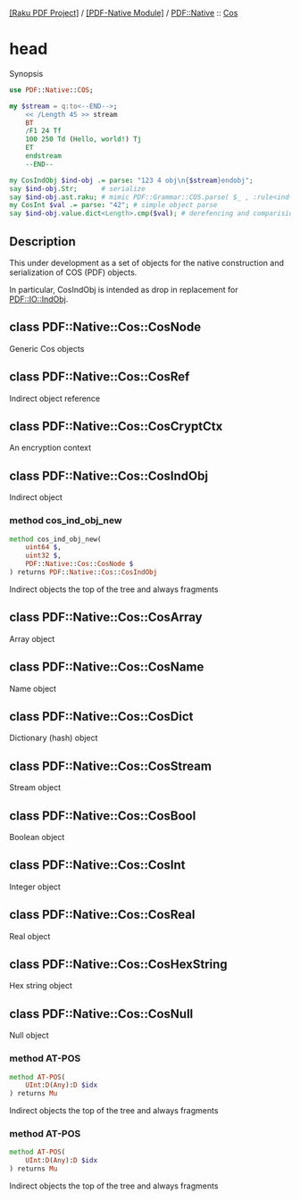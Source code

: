 [[Raku PDF Project]](https://pdf-raku.github.io)
 / [[PDF-Native Module]](https://pdf-raku.github.io/PDF-Native-raku)
 / [PDF::Native](https://pdf-raku.github.io/PDF-Native-raku/PDF/Native)
 :: [Cos](https://pdf-raku.github.io/PDF-Native-raku/PDF/Native/Cos)

head
====

Synopsis

```raku
use PDF::Native::COS;

my $stream = q:to<--END-->;
    << /Length 45 >> stream
    BT
    /F1 24 Tf
    100 250 Td (Hello, world!) Tj
    ET
    endstream
    --END--

my CosIndObj $ind-obj .= parse: "123 4 obj\n{$stream}endobj";
say $ind-obj.Str;      # serialize
say $ind-obj.ast.raku; # mimic PDF::Grammar::COS.parse( $_ , :rule<ind-obj>);
my CosInt $val .= parse: "42"; # simple object parse
say $ind-obj.value.dict<Length>.cmp($val); # derefencing and comparision
```

Description
-----------

This under development as a set of objects for the native construction and serialization of COS (PDF) objects.

In particular, CosIndObj is intended as drop in replacement for [PDF::IO::IndObj](https://pdf-raku.github.io/PDF-raku).

class PDF::Native::Cos::CosNode
-------------------------------

Generic Cos objects

class PDF::Native::Cos::CosRef
------------------------------

Indirect object reference

class PDF::Native::Cos::CosCryptCtx
-----------------------------------

An encryption context

class PDF::Native::Cos::CosIndObj
---------------------------------

Indirect object

### method cos_ind_obj_new

```raku
method cos_ind_obj_new(
    uint64 $,
    uint32 $,
    PDF::Native::Cos::CosNode $
) returns PDF::Native::Cos::CosIndObj
```

Indirect objects the top of the tree and always fragments

class PDF::Native::Cos::CosArray
--------------------------------

Array object

class PDF::Native::Cos::CosName
-------------------------------

Name object

class PDF::Native::Cos::CosDict
-------------------------------

Dictionary (hash) object

class PDF::Native::Cos::CosStream
---------------------------------

Stream object

class PDF::Native::Cos::CosBool
-------------------------------

Boolean object

class PDF::Native::Cos::CosInt
------------------------------

Integer object

class PDF::Native::Cos::CosReal
-------------------------------

Real object

class PDF::Native::Cos::CosHexString
------------------------------------

Hex string object

class PDF::Native::Cos::CosNull
-------------------------------

Null object

### method AT-POS

```raku
method AT-POS(
    UInt:D(Any):D $idx
) returns Mu
```

Indirect objects the top of the tree and always fragments

### method AT-POS

```raku
method AT-POS(
    UInt:D(Any):D $idx
) returns Mu
```

Indirect objects the top of the tree and always fragments

